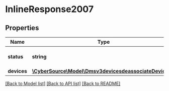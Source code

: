 # InlineResponse2007

## Properties
Name | Type | Description | Notes
------------ | ------------- | ------------- | -------------
**status** | **string** | Possible values: - OK | [optional] 
**devices** | [**\CyberSource\Model\Dmsv3devicesdeassociateDevices[]**](Dmsv3devicesdeassociateDevices.md) |  | [optional] 

[[Back to Model list]](../README.md#documentation-for-models) [[Back to API list]](../README.md#documentation-for-api-endpoints) [[Back to README]](../README.md)


